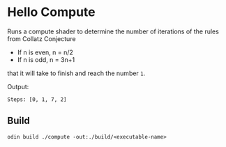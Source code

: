 # Hello Compute

Runs a compute shader to determine the number of iterations of the rules from
Collatz Conjecture

- If n is even, n = n/2
- If n is odd, n = 3n+1

that it will take to finish and reach the number `1`.

Output:

```shell
Steps: [0, 1, 7, 2]
```

## Build

```shell
odin build ./compute -out:./build/<executable-name>
```
